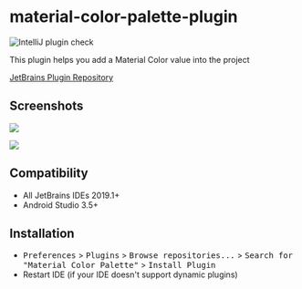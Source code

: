 material-color-palette-plugin
=============================
![IntelliJ plugin check](https://github.com/DVDAndroid/material-color-palette-plugin/workflows/IntelliJ%20plugin%20check/badge.svg)

This plugin helps you add a Material Color value into the project

[JetBrains Plugin Repository](https://plugins.jetbrains.com/plugin/8590)

## Screenshots

![](./art/screen2.png)

![](./art/screen1.png)

## Compatibility

- All JetBrains IDEs 2019.1+
- Android Studio 3.5+

## Installation

- <kbd>Preferences</kbd> > <kbd>Plugins</kbd> > <kbd>Browse repositories...</kbd> > <kbd>Search for "Material Color Palette"</kbd> > <kbd>Install Plugin</kbd>
- Restart IDE (if your IDE doesn't support dynamic plugins)
